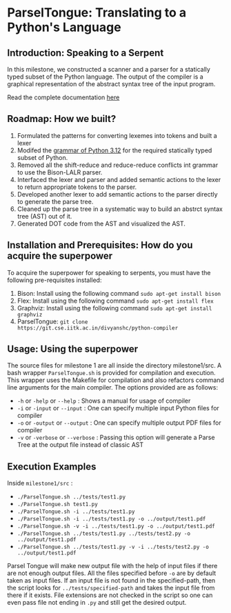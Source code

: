 # ParselTongue: Translating to a Python's Language

## Introduction: Speaking to a Serpent

In this milestone, we constructed a scanner and a parser for a statically typed subset of the Python language. The output of the compiler is a graphical representation of the abstract syntax tree of the input program. 

Read the complete documentation [here]()

## Roadmap: How we built?

1. Formulated the patterns for converting lexemes into tokens and built a lexer
2. Modifed the [grammar of Python 3.12](https://docs.python.org/3/reference/grammar.html) for the required statically typed subset of Python.
3. Removed all the shift-reduce and reduce-reduce conflicts int grammar to use the Bison-LALR parser.
4. Interfaced the lexer and parser and added semantic actions to the lexer to return appropriate tokens to the parser.
5. Developed another lexer to add semantic actions to the parser directly to generate the parse tree.
6. Cleaned up the parse tree in a systematic way to build an abstrct syntax tree (AST) out of it.
7. Generated DOT code from the AST and visualized the AST.

## Installation and Prerequisites: How do you acquire the superpower

To acquire the superpower for speaking to serpents, you must have the following pre-requisites installed:

1. Bison: Install using the following command 
     ```sudo apt-get install bison```
2. Flex: Install using the following command
    ```sudo apt-get install flex```
3. Graphviz: Install using the following command
   ```sudo apt-get install graphviz```
4. ParselTongue: 
```git clone https://git.cse.iitk.ac.in/divyanshc/python-compiler```


## Usage: Using the superpower
The source files for milestone 1 are all inside the directory milestone1/src. A bash wrapper ```ParselTongue.sh``` is provided for compilation and execution. This wrapper uses the Makefile for compilation and also refactors command line arguments for the main compiler.
The options provided are as follows:
* ```-h``` or ```-help``` or ```--help``` : Shows a manual for usage of compiler
* ```-i``` or ```-input``` or ```--input``` : One can specify multiple input Python files for compiler
* ```-o``` or ```-output``` or ```--output``` : One can specify multiple output PDF files for compiler
* ```-v``` or ```-verbose``` or ```--verbose``` : Passing this option will generate a Parse Tree at the output file instead of classic AST

## Execution Examples

Inside ```milestone1/src``` :
* ```./ParselTongue.sh ../tests/test1.py```
* ```./ParselTongue.sh test1.py```
* ```./ParselTongue.sh -i ../tests/test1.py```
* ```./ParselTongue.sh -i ../tests/test1.py -o ../output/test1.pdf```
* ```./ParselTongue.sh -v -i ../tests/test1.py -o ../output/test1.pdf```
* ```./ParselTongue.sh ../tests/test1.py ../tests/test2.py -o ../output/test1.pdf```
* ```./ParselTongue.sh ../tests/test1.py -v -i ../tests/test2.py -o ../output/test1.pdf```

Parsel Tongue will make new output file with the help of input files if there are not enough output files. All the files specified before ```-o``` are by default taken as input files. If an input file is not found in the specified-path, then the script looks for ```../tests/specified-path``` and takes the input file from there if it exists. File extensions are not checked in the script so one can even pass file not ending in ```.py``` and still get the desired output.


<!-- ## Authors and acknowledgment -->
